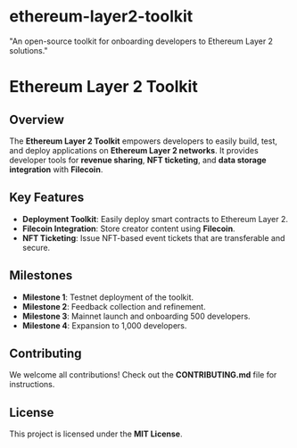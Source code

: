 # ethereum-layer2-toolkit
"An open-source toolkit for onboarding developers to Ethereum Layer 2 solutions."
# Ethereum Layer 2 Toolkit

## Overview  
The **Ethereum Layer 2 Toolkit** empowers developers to easily build, test, and deploy applications on **Ethereum Layer 2 networks**. It provides developer tools for **revenue sharing**, **NFT ticketing**, and **data storage integration** with **Filecoin**.

## Key Features  
- **Deployment Toolkit**: Easily deploy smart contracts to Ethereum Layer 2.  
- **Filecoin Integration**: Store creator content using **Filecoin**.  
- **NFT Ticketing**: Issue NFT-based event tickets that are transferable and secure.  

## Milestones  
- **Milestone 1**: Testnet deployment of the toolkit.  
- **Milestone 2**: Feedback collection and refinement.  
- **Milestone 3**: Mainnet launch and onboarding 500 developers.  
- **Milestone 4**: Expansion to 1,000 developers.  

## Contributing  
We welcome all contributions! Check out the **CONTRIBUTING.md** file for instructions.  

## License  
This project is licensed under the **MIT License**.
